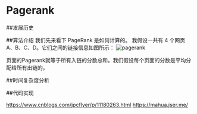 # Pagerank
##发展历史

##算法介绍
我们先来看下 PageRank 是如何计算的。
我假设一共有 4 个网页 A、B、C、D。它们之间的链接信息如图所示：
![pagerank](https://github.com/zacrossover/python/assets/15845563/8c68dc25-b0ed-4ba5-a594-c9007e6842e7)

页面的Pagerank就等于所有入链的分数总和。我们假设每个页面的分数是平均分配给所有出链的，


##时间复杂度分析

##代码实现

https://www.cnblogs.com/jpcflyer/p/11180263.html
https://mahua.jser.me/
